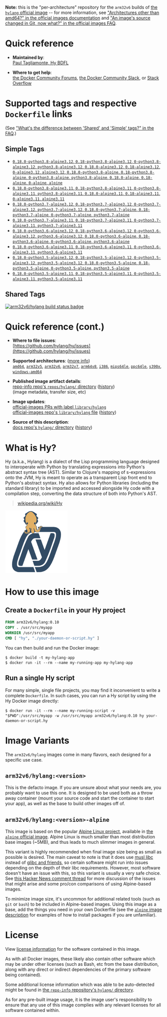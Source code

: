 <!--

********************************************************************************

WARNING:

    DO NOT EDIT "hylang/README.md"

    IT IS AUTO-GENERATED

    (from the other files in "hylang/" combined with a set of templates)

********************************************************************************

-->

**Note:** this is the "per-architecture" repository for the `arm32v6` builds of [the `hylang` official image](https://hub.docker.com/_/hylang) -- for more information, see ["Architectures other than amd64?" in the official images documentation](https://github.com/docker-library/official-images#architectures-other-than-amd64) and ["An image's source changed in Git, now what?" in the official images FAQ](https://github.com/docker-library/faq#an-images-source-changed-in-git-now-what).

# Quick reference

-	**Maintained by**:  
	[Paul Tagliamonte, Hy BDFL](https://github.com/hylang/hy)

-	**Where to get help**:  
	[the Docker Community Forums](https://forums.docker.com/), [the Docker Community Slack](https://dockr.ly/slack), or [Stack Overflow](https://stackoverflow.com/search?tab=newest&q=docker)

# Supported tags and respective `Dockerfile` links

(See ["What's the difference between 'Shared' and 'Simple' tags?" in the FAQ](https://github.com/docker-library/faq#whats-the-difference-between-shared-and-simple-tags).)

## Simple Tags

-	[`0.18.0-python3.8-alpine3.12`, `0.18-python3.8-alpine3.12`, `0-python3.8-alpine3.12`, `python3.8-alpine3.12`, `0.18.0-alpine3.12`, `0.18-alpine3.12`, `0-alpine3.12`, `alpine3.12`, `0.18.0-python3.8-alpine`, `0.18-python3.8-alpine`, `0-python3.8-alpine`, `python3.8-alpine`, `0.18.0-alpine`, `0.18-alpine`, `0-alpine`, `alpine`](https://github.com/hylang/docker-hylang/blob/ebe9b1d3d0cc76d09395a1f463c8fa5999d659ac/dockerfiles-generated/Dockerfile.python3.8-alpine3.12)
-	[`0.18.0-python3.8-alpine3.11`, `0.18-python3.8-alpine3.11`, `0-python3.8-alpine3.11`, `python3.8-alpine3.11`, `0.18.0-alpine3.11`, `0.18-alpine3.11`, `0-alpine3.11`, `alpine3.11`](https://github.com/hylang/docker-hylang/blob/ebe9b1d3d0cc76d09395a1f463c8fa5999d659ac/dockerfiles-generated/Dockerfile.python3.8-alpine3.11)
-	[`0.18.0-python3.7-alpine3.12`, `0.18-python3.7-alpine3.12`, `0-python3.7-alpine3.12`, `python3.7-alpine3.12`, `0.18.0-python3.7-alpine`, `0.18-python3.7-alpine`, `0-python3.7-alpine`, `python3.7-alpine`](https://github.com/hylang/docker-hylang/blob/ebe9b1d3d0cc76d09395a1f463c8fa5999d659ac/dockerfiles-generated/Dockerfile.python3.7-alpine3.12)
-	[`0.18.0-python3.7-alpine3.11`, `0.18-python3.7-alpine3.11`, `0-python3.7-alpine3.11`, `python3.7-alpine3.11`](https://github.com/hylang/docker-hylang/blob/ebe9b1d3d0cc76d09395a1f463c8fa5999d659ac/dockerfiles-generated/Dockerfile.python3.7-alpine3.11)
-	[`0.18.0-python3.6-alpine3.12`, `0.18-python3.6-alpine3.12`, `0-python3.6-alpine3.12`, `python3.6-alpine3.12`, `0.18.0-python3.6-alpine`, `0.18-python3.6-alpine`, `0-python3.6-alpine`, `python3.6-alpine`](https://github.com/hylang/docker-hylang/blob/ebe9b1d3d0cc76d09395a1f463c8fa5999d659ac/dockerfiles-generated/Dockerfile.python3.6-alpine3.12)
-	[`0.18.0-python3.6-alpine3.11`, `0.18-python3.6-alpine3.11`, `0-python3.6-alpine3.11`, `python3.6-alpine3.11`](https://github.com/hylang/docker-hylang/blob/ebe9b1d3d0cc76d09395a1f463c8fa5999d659ac/dockerfiles-generated/Dockerfile.python3.6-alpine3.11)
-	[`0.18.0-python3.5-alpine3.12`, `0.18-python3.5-alpine3.12`, `0-python3.5-alpine3.12`, `python3.5-alpine3.12`, `0.18.0-python3.5-alpine`, `0.18-python3.5-alpine`, `0-python3.5-alpine`, `python3.5-alpine`](https://github.com/hylang/docker-hylang/blob/ebe9b1d3d0cc76d09395a1f463c8fa5999d659ac/dockerfiles-generated/Dockerfile.python3.5-alpine3.12)
-	[`0.18.0-python3.5-alpine3.11`, `0.18-python3.5-alpine3.11`, `0-python3.5-alpine3.11`, `python3.5-alpine3.11`](https://github.com/hylang/docker-hylang/blob/ebe9b1d3d0cc76d09395a1f463c8fa5999d659ac/dockerfiles-generated/Dockerfile.python3.5-alpine3.11)

## Shared Tags

[![arm32v6/hylang build status badge](https://img.shields.io/jenkins/s/https/doi-janky.infosiftr.net/job/multiarch/job/arm32v6/job/hylang.svg?label=arm32v6/hylang%20%20build%20job)](https://doi-janky.infosiftr.net/job/multiarch/job/arm32v6/job/hylang/)

# Quick reference (cont.)

-	**Where to file issues**:  
	[https://github.com/hylang/hy/issues](https://github.com/hylang/hy/issues)

-	**Supported architectures**: ([more info](https://github.com/docker-library/official-images#architectures-other-than-amd64))  
	[`amd64`](https://hub.docker.com/r/amd64/hylang/), [`arm32v5`](https://hub.docker.com/r/arm32v5/hylang/), [`arm32v6`](https://hub.docker.com/r/arm32v6/hylang/), [`arm32v7`](https://hub.docker.com/r/arm32v7/hylang/), [`arm64v8`](https://hub.docker.com/r/arm64v8/hylang/), [`i386`](https://hub.docker.com/r/i386/hylang/), [`mips64le`](https://hub.docker.com/r/mips64le/hylang/), [`ppc64le`](https://hub.docker.com/r/ppc64le/hylang/), [`s390x`](https://hub.docker.com/r/s390x/hylang/), [`windows-amd64`](https://hub.docker.com/r/winamd64/hylang/)

-	**Published image artifact details**:  
	[repo-info repo's `repos/hylang/` directory](https://github.com/docker-library/repo-info/blob/master/repos/hylang) ([history](https://github.com/docker-library/repo-info/commits/master/repos/hylang))  
	(image metadata, transfer size, etc)

-	**Image updates**:  
	[official-images PRs with label `library/hylang`](https://github.com/docker-library/official-images/pulls?q=label%3Alibrary%2Fhylang)  
	[official-images repo's `library/hylang` file](https://github.com/docker-library/official-images/blob/master/library/hylang) ([history](https://github.com/docker-library/official-images/commits/master/library/hylang))

-	**Source of this description**:  
	[docs repo's `hylang/` directory](https://github.com/docker-library/docs/tree/master/hylang) ([history](https://github.com/docker-library/docs/commits/master/hylang))

# What is Hy?

Hy (a.k.a., Hylang) is a dialect of the Lisp programming language designed to interoperate with Python by translating expressions into Python's abstract syntax tree (AST). Similar to Clojure's mapping of s-expressions onto the JVM, Hy is meant to operate as a transparent Lisp front end to Python's abstract syntax. Hy also allows for Python libraries (including the standard library) to be imported and accessed alongside Hy code with a compilation step, converting the data structure of both into Python's AST.

> [wikipedia.org/wiki/Hy](https://en.wikipedia.org/wiki/Hy)

![logo](https://raw.githubusercontent.com/docker-library/docs/c097f38c6ee48cd13456df8cd853a9d806fff429/hylang/logo.png)

# How to use this image

## Create a `Dockerfile` in your Hy project

```dockerfile
FROM arm32v6/hylang:0.10
COPY . /usr/src/myapp
WORKDIR /usr/src/myapp
CMD [ "hy", "./your-daemon-or-script.hy" ]
```

You can then build and run the Docker image:

```console
$ docker build -t my-hylang-app
$ docker run -it --rm --name my-running-app my-hylang-app
```

## Run a single Hy script

For many simple, single file projects, you may find it inconvenient to write a complete `Dockerfile`. In such cases, you can run a Hy script by using the Hy Docker image directly:

```console
$ docker run -it --rm --name my-running-script -v "$PWD":/usr/src/myapp -w /usr/src/myapp arm32v6/hylang:0.10 hy your-daemon-or-script.hy
```

# Image Variants

The `arm32v6/hylang` images come in many flavors, each designed for a specific use case.

## `arm32v6/hylang:<version>`

This is the defacto image. If you are unsure about what your needs are, you probably want to use this one. It is designed to be used both as a throw away container (mount your source code and start the container to start your app), as well as the base to build other images off of.

## `arm32v6/hylang:<version>-alpine`

This image is based on the popular [Alpine Linux project](https://alpinelinux.org), available in [the `alpine` official image](https://hub.docker.com/_/alpine). Alpine Linux is much smaller than most distribution base images (~5MB), and thus leads to much slimmer images in general.

This variant is highly recommended when final image size being as small as possible is desired. The main caveat to note is that it does use [musl libc](https://musl.libc.org) instead of [glibc and friends](https://www.etalabs.net/compare_libcs.html), so certain software might run into issues depending on the depth of their libc requirements. However, most software doesn't have an issue with this, so this variant is usually a very safe choice. See [this Hacker News comment thread](https://news.ycombinator.com/item?id=10782897) for more discussion of the issues that might arise and some pro/con comparisons of using Alpine-based images.

To minimize image size, it's uncommon for additional related tools (such as `git` or `bash`) to be included in Alpine-based images. Using this image as a base, add the things you need in your own Dockerfile (see the [`alpine` image description](https://hub.docker.com/_/alpine/) for examples of how to install packages if you are unfamiliar).

# License

View [license information](https://github.com/hylang/hy/blob/master/LICENSE) for the software contained in this image.

As with all Docker images, these likely also contain other software which may be under other licenses (such as Bash, etc from the base distribution, along with any direct or indirect dependencies of the primary software being contained).

Some additional license information which was able to be auto-detected might be found in [the `repo-info` repository's `hylang/` directory](https://github.com/docker-library/repo-info/tree/master/repos/hylang).

As for any pre-built image usage, it is the image user's responsibility to ensure that any use of this image complies with any relevant licenses for all software contained within.
